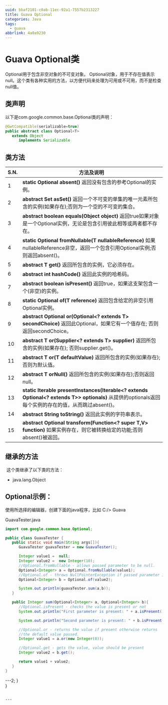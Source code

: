 ```yaml
---
uuid: bbaf2101-c0ab-11ec-92a1-7557b2313227
title: Guava Optional
categories: Java
tags:
  - guava
abbrlink: 4a0a9230
---
```



# Guava Optional类

Optional用于包含非空对象的不可变对象。 Optional对象，用于不存在值表示null。这个类有各种实用的方法，以方便代码来处理为可用或不可用，而不是检查null值。

## 类声明

以下是com.google.common.base.Optional<T>类的声明：

```java
@GwtCompatible(serializable=true)
public abstract class Optional<T>
   extends Object
      implements Serializable
```

## 类方法

| S.N. | 方法及说明                                                   |
| ---- | ------------------------------------------------------------ |
| 1    | **static <T> Optional<T> absent()**  			返回没有包含的参考Optional的实例。 |
| 2    | **abstract Set<T> asSet()**  			返回一个不可变的单集的唯一元素所包含的实例(如果存在);否则为一个空的不可变的集合。 |
| 3    | **abstract boolean equals(Object object)**  			返回true如果对象是一个Optional实例，无论是包含引用彼此相等或两者都不存在。 |
| 4    | **static <T> Optional<T> fromNullable(T nullableReference)**  			如果nullableReference非空，返回一个包含引用Optional实例;否则返回absent()。 |
| 5    | **abstract T get()**  			返回所包含的实例，它必须存在。 |
| 6    | **abstract int hashCode()**  			返回此实例的哈希码。 |
| 7    | **abstract boolean isPresent()**  			返回true，如果这支架包含一个(非空)的实例。 |
| 8    | **static <T> Optional<T> of(T reference)**  			返回包含给定的非空引用Optional实例。 |
| 9    | **abstract Optional<T> or(Optional<? extends T> secondChoice)**  			返回此Optional，如果它有一个值存在; 否则返回secondChoice。 |
| 10   | **abstract T or(Supplier<? extends T> supplier)**  			返回所包含的实例(如果存在); 否则supplier.get()。 |
| 11   | **abstract T or(T defaultValue)**  			返回所包含的实例(如果存在);否则为默认值。 |
| 12   | **abstract T orNull()**  			返回所包含的实例(如果存在);否则返回null。 |
| 13   | **static <T> Iterable<T> presentInstances(Iterable<? extends Optional<? extends T>> optionals)**  			从提供的optionals返回每个实例的存在的值，从而跳过absent()。 |
| 14   | **abstract String toString()**  			返回此实例的字符串表示。 |
| 15   | **abstract <V> Optional<V> transform(Function<? super T,V> function)**  			如果实例存在，则它被转换给定的功能;否则absent()被返回。 |

## 继承的方法

​	这个类继承了以下类的方法：

- java.lang.Object

## Optional示例：

使用所选择的编辑器，创建下面的java程序，比如 C:/> Guava

GuavaTester.java

```java
import com.google.common.base.Optional;

public class GuavaTester {
   public static void main(String args[]){
      GuavaTester guavaTester = new GuavaTester();

      Integer value1 =  null;
      Integer value2 =  new Integer(10);
      //Optional.fromNullable - allows passed parameter to be null.
      Optional<Integer> a = Optional.fromNullable(value1);
      //Optional.of - throws NullPointerException if passed parameter is null
      Optional<Integer> b = Optional.of(value2);		

      System.out.println(guavaTester.sum(a,b));
   }

   public Integer sum(Optional<Integer> a, Optional<Integer> b){
      //Optional.isPresent - checks the value is present or not
      System.out.println("First parameter is present: " + a.isPresent());

      System.out.println("Second parameter is present: " + b.isPresent());

      //Optional.or - returns the value if present otherwise returns
      //the default value passed.
      Integer value1 = a.or(new Integer(0));	

      //Optional.get - gets the value, value should be present
      Integer value2 = b.get();

      return value1 + value2;
   }	
}
```

---2;
   }	
}
```

---